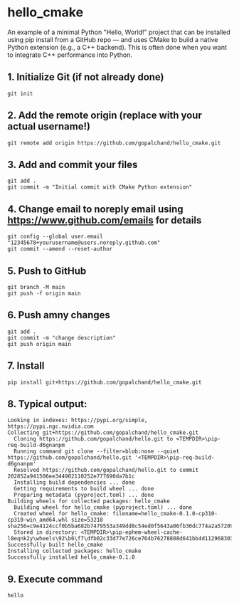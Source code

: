 # hello_cmake
An example of a minimal Python "Hello, World!" project that can be installed using pip install from a GitHub repo — and uses CMake to build a native Python extension (e.g., a C++ backend). 
This is often done when you want to integrate C++ performance into Python.

## 1. Initialize Git (if not already done)
```
git init
```

## 2. Add the remote origin (replace with your actual username!)
```
git remote add origin https://github.com/gopalchand/hello_cmake.git
```

## 3. Add and commit your files
```
git add .
git commit -m "Initial commit with CMake Python extension"
```

## 4. Change email to noreply email using https://www.github.com/emails for details
```
git config --global user.email "12345678+yourusername@users.noreply.github.com"
git commit --amend --reset-author
```

## 5. Push to GitHub
```
git branch -M main
git push -f origin main
```

## 6. Push amny changes
```
git add .
git commit -m "change description"
git push origin main
```

## 7. Install
```
pip install git+https://github.com/gopalchand/hello_cmake.git
```

## 8. Typical output:
```
Looking in indexes: https://pypi.org/simple, https://pypi.ngc.nvidia.com
Collecting git+https://github.com/gopalchand/hello_cmake.git
  Cloning https://github.com/gopalchand/hello.git to <TEMPDIR>\pip-req-build-d6gnanpm
  Running command git clone --filter=blob:none --quiet https://github.com/gopalchand/hello.git '<TEMPDIR>\pip-req-build-d6gnanpm'
  Resolved https://github.com/gopalchand/hello.git to commit 202852a941506ee344902110252e777690da7b1c
  Installing build dependencies ... done
  Getting requirements to build wheel ... done
  Preparing metadata (pyproject.toml) ... done
Building wheels for collected packages: hello_cmake
  Building wheel for hello_cmake (pyproject.toml) ... done
  Created wheel for hello_cmake: filename=hello_cmake-0.1.0-cp310-cp310-win_amd64.whl size=53218 sha256=c9e4124ccf0b5ba682b7479553a349dd8c54ed0f5643a06fb30dc774a2a57209
  Stored in directory: <TEMPDIR>\pip-ephem-wheel-cache-l8eqnk2y\wheels\92\b6\f7\dfb02c33d77e726ce764b76278808d641bb4d1129683032c58
Successfully built hello_cmake
Installing collected packages: hello_cmake
Successfully installed hello_cmake-0.1.0
```

## 9. Execute command
```
hello
````


